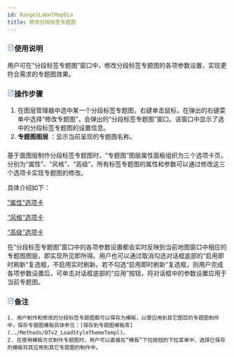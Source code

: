 ```yaml
---
id: RangesLabelMapDia
title: 修改分段标签专题图
---
```

### ![](../../img/read.gif)使用说明

用户可在“分段标签专题图”窗口中，修改分段标签专题图的各项参数设置，实现更符合需求的专题图效果。

### ![](../../img/read.gif)操作步骤

1. 在图层管理器中选中某一个分段标签专题图，右键单击鼠标，在弹出的右键菜单中选择“修改专题图”，会弹出的“分段标签专题图”窗口。该窗口中显示了选中的分段标签专题图的设置信息。
2. **专题图图层** ：显示当前呈现的专题图名称。

###
基于面图层制作分段标签专题图时，“专题图”图层属性面板组织为三个选项卡页，分别为“属性”、“风格”、“高级”。所有标签专题图的属性和参数可以通过修改这三个选项卡实现专题图的修改。

具体介绍如下：

 [“属性”选项卡](PropertiesDia)

 [“风格”选项卡](RangesStyleDia)

 [“高级”选项卡](AdvancedDia)

在“分段标签专题图”窗口中的各项参数设置都会实时反映到当前地图窗口中相应的专题图图层，即实现所见即所得。用户也可以通过取消勾选对话框底部的“启用即时刷新”复选框，不启用实时刷新。若不勾选“启用即时刷新”复选框，则用户完成各项参数设置后，可单击对话框底部的“应用”按钮，将对话框中的参数设置应用于当前专题图。

### ![](../../img/read.gif)备注

    1. 用户制作和修改的分段标签专题图都可以保存为模板，以便应用到其它图层的专题图制作中，保存专题图模板具体参见：[保存到专题图模板库](../Methods/DTv2_LoadStyleThemeTempl)。
    2. 在使用模板方式制作专题图时，用户可以直接在“模板”下拉按钮的下拉菜单中，选择已保存的模板将其应用到其它专题图的制作中。

